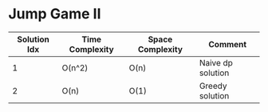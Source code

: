 # Jump Game II

| Solution Idx | Time Complexity | Space Complexity | Comment           |
| ------------ | --------------- | ---------------- | ----------------- |
| 1            | O(n^2)          | O(n)             | Naive dp solution |
| 2            | O(n)            | O(1)             | Greedy solution   |
